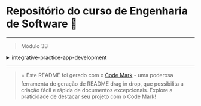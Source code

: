 
# Repositório do curso de Engenharia de Software 🚀
---

> Módulo 3B

<details>

<summary>integrative-practice-app-development</summary>

| Pasta  | Conteúdo        |
| ------ | --------------- |
| dia_01 | Design Thinking |
| dia_02 | Ideação         |

</details>

--- 


> ⭐️ Este README foi gerado com o [Code Mark](https://codemark.com.br) - uma poderosa ferramenta de geração de README drag in drop, que possibilita a criação fácil e rápida de documentos excepcionais. Explore a praticidade de destacar seu projeto com o Code Mark!